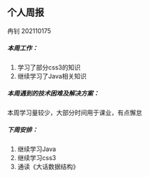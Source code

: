 ## 个人周报

冉钊 202110175

##### 本周工作：

1. 学习了部分css3的知识
2. 继续学习了Java相关知识

##### 本周遇到的技术困难及解决方案：

本周学习量较少，大部分时间用于课业，有点懈怠

##### 下周安排：

1. 继续学习Java
2. 继续学习css3
3. 通读《大话数据结构》

